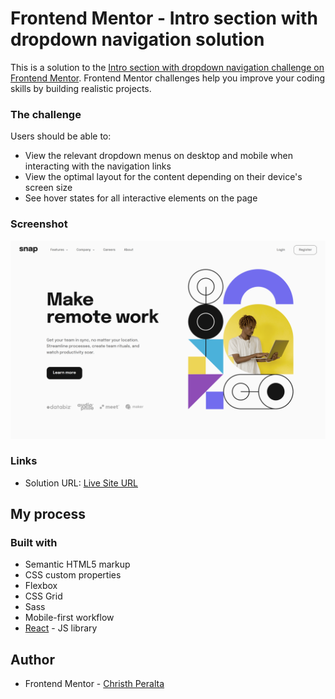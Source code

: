 # Frontend Mentor - Intro section with dropdown navigation solution

This is a solution to the [Intro section with dropdown navigation challenge on Frontend Mentor](https://www.frontendmentor.io/challenges/intro-section-with-dropdown-navigation-ryaPetHE5). Frontend Mentor challenges help you improve your coding skills by building realistic projects.

### The challenge

Users should be able to:

- View the relevant dropdown menus on desktop and mobile when interacting with the navigation links
- View the optimal layout for the content depending on their device's screen size
- See hover states for all interactive elements on the page

### Screenshot

![](./public/design/christhperalta.github.io_Intro-section-dropdown-navigation_.png)

### Links

- Solution URL: [Live Site URL](https://christhperalta.github.io/Intro-section-dropdown-navigation/)

## My process

### Built with

- Semantic HTML5 markup
- CSS custom properties
- Flexbox
- CSS Grid
- Sass
- Mobile-first workflow
- [React](https://reactjs.org/) - JS library

## Author

- Frontend Mentor - [Christh Peralta](https://www.frontendmentor.io/profile/christh03)
